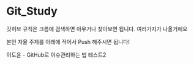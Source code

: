 # Git_Study

깃허브 규칙은 크롬에 검색하면 아무거나 찾아보면 됩니다. 여러가지가 나올거에요

본인 자율 주제를 아래에 적어서 Push 해주시면 됩니다!

이도윤 - GitHub로 이슈관리하는 법
테스트2
